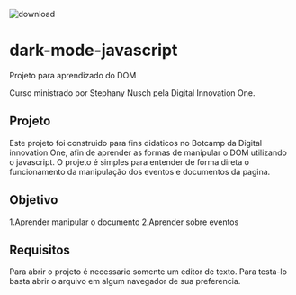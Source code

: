 ![download](https://user-images.githubusercontent.com/96835251/160650326-dff38125-e19e-4211-8764-2b7fefb40736.gif)


# dark-mode-javascript
Projeto para aprendizado do DOM 

Curso ministrado por Stephany Nusch pela Digital Innovation One.

## Projeto

Este projeto foi construido para fins didaticos no Botcamp da Digital innovation One, afin de aprender as formas de manipular o DOM utilizando o javascript. O projeto é simples para entender de forma direta o funcionamento da manipulação dos eventos e documentos da pagina.

## Objetivo

1.Aprender manipular o documento
2.Aprender sobre eventos

## Requisitos

Para abrir o projeto é necessario somente um editor de texto. Para testa-lo basta abrir o arquivo em algum navegador de sua preferencia.
